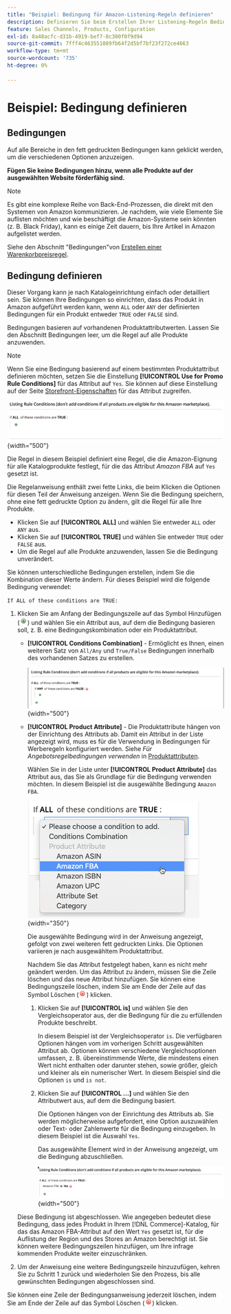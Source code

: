 ```yaml
---
title: "Beispiel: Bedingung für Amazon-Listening-Regeln definieren"
description: Definieren Sie beim Erstellen Ihrer Listening-Regeln Bedingungen zur Identifizierung der Commerce-Katalogprodukte, die auf dem Amazon Marketplace aufgeführt werden sollen.
feature: Sales Channels, Products, Configuration
exl-id: 8a48acfc-d31b-4919-bef7-8c300f0f9d94
source-git-commit: 7fff4c463551089fb64f2d5bf7bf23f272ce4663
workflow-type: tm+mt
source-wordcount: '735'
ht-degree: 0%

---
```


# Beispiel: Bedingung definieren

## Bedingungen

Auf alle Bereiche in den fett gedruckten Bedingungen kann geklickt werden, um die verschiedenen Optionen anzuzeigen.

**Fügen Sie keine Bedingungen hinzu, wenn alle Produkte auf der ausgewählten Website förderfähig sind.**

>[!NOTE]
>
>Es gibt eine komplexe Reihe von Back-End-Prozessen, die direkt mit den Systemen von Amazon kommunizieren. Je nachdem, wie viele Elemente Sie auflisten möchten und wie beschäftigt die Amazon-Systeme sein könnten (z. B. Black Friday), kann es einige Zeit dauern, bis Ihre Artikel in Amazon aufgelistet werden.

Siehe den Abschnitt &quot;Bedingungen&quot;von [Erstellen einer Warenkorbpreisregel](https://experienceleague.adobe.com/docs/commerce-admin/marketing/promotions/catalog-rules/price-rules-catalog-create.html).

## Bedingung definieren

Dieser Vorgang kann je nach Katalogeinrichtung einfach oder detailliert sein. Sie können Ihre Bedingungen so einrichten, dass das Produkt in Amazon aufgeführt werden kann, wenn `ALL` oder `ANY` der definierten Bedingungen für ein Produkt entweder `TRUE` oder `FALSE` sind.

Bedingungen basieren auf vorhandenen Produktattributwerten. Lassen Sie den Abschnitt Bedingungen leer, um die Regel auf alle Produkte anzuwenden.

>[!NOTE]
>
>Wenn Sie eine Bedingung basierend auf einem bestimmten Produktattribut definieren möchten, setzen Sie die Einstellung **[!UICONTROL Use for Promo Rule Conditions]** für das Attribut auf `Yes`. Sie können auf diese Einstellung auf der Seite [Storefront-Eigenschaften](https://experienceleague.adobe.com/docs/commerce-admin/catalog/product-attributes/product-attributes-add.html) für das Attribut zugreifen.

![Bedingung - Zeile 1](assets/ob-listing-rule-conditions-start.png){width="500"}

Die Regel in diesem Beispiel definiert eine Regel, die die Amazon-Eignung für alle Katalogprodukte festlegt, für die das Attribut _Amazon FBA_ auf `Yes` gesetzt ist.

Die Regelanweisung enthält zwei fette Links, die beim Klicken die Optionen für diesen Teil der Anweisung anzeigen. Wenn Sie die Bedingung speichern, ohne eine fett gedruckte Option zu ändern, gilt die Regel für alle Ihre Produkte.

- Klicken Sie auf **[!UICONTROL ALL]** und wählen Sie entweder `ALL` oder `ANY` aus.
- Klicken Sie auf **[!UICONTROL TRUE]** und wählen Sie entweder `TRUE` oder `FALSE` aus.
- Um die Regel auf alle Produkte anzuwenden, lassen Sie die Bedingung unverändert.

Sie können unterschiedliche Bedingungen erstellen, indem Sie die Kombination dieser Werte ändern. Für dieses Beispiel wird die folgende Bedingung verwendet:

`If ALL of these conditions are TRUE:`

1. Klicken Sie am Anfang der Bedingungszeile auf das Symbol Hinzufügen (![Symbol hinzufügen](assets/btn-add-grn.png)) und wählen Sie ein Attribut aus, auf dem die Bedingung basieren soll, z. B. eine Bedingungskombination oder ein Produktattribut.

   - **[!UICONTROL Conditions Combination]** - Ermöglicht es Ihnen, einen weiteren Satz von `All/Any` und `True/False` Bedingungen innerhalb des vorhandenen Satzes zu erstellen.

     ![Bedingungskombination](assets/ob-conditions-combinations.png){width="500"}

   - **[!UICONTROL Product Attribute]** - Die Produktattribute hängen von der Einrichtung des Attributs ab. Damit ein Attribut in der Liste angezeigt wird, muss es für die Verwendung in Bedingungen für Werberegeln konfiguriert werden. Siehe _Für Angebotsregelbedingungen verwenden_ in [Produktattributen](https://experienceleague.adobe.com/docs/commerce-admin/catalog/product-attributes/product-attributes.html).

     Wählen Sie in der Liste unter **[!UICONTROL Product Attribute]** das Attribut aus, das Sie als Grundlage für die Bedingung verwenden möchten. In diesem Beispiel ist die ausgewählte Bedingung `Amazon FBA`.

     ![Bedingungszeile 2, Teil 2](assets/ob-condition-attribute-dropdown.png){width="350"}

     Die ausgewählte Bedingung wird in der Anweisung angezeigt, gefolgt von zwei weiteren fett gedruckten Links. Die Optionen variieren je nach ausgewähltem Produktattribut.

     Nachdem Sie das Attribut festgelegt haben, kann es nicht mehr geändert werden. Um das Attribut zu ändern, müssen Sie die Zeile löschen und das neue Attribut hinzufügen. Sie können eine Bedingungszeile löschen, indem Sie am Ende der Zeile auf das Symbol Löschen (![Löschsymbol](assets/btn-del-red.png)) klicken.

      1. Klicken Sie auf **[!UICONTROL is]** und wählen Sie den Vergleichsoperator aus, der die Bedingung für die zu erfüllenden Produkte beschreibt.

         In diesem Beispiel ist der Vergleichsoperator `is`. Die verfügbaren Optionen hängen vom im vorherigen Schritt ausgewählten Attribut ab. Optionen können verschiedene Vergleichsoptionen umfassen, z. B. übereinstimmende Werte, die mindestens einen Wert nicht enthalten oder darunter stehen, sowie größer, gleich und kleiner als ein numerischer Wert. In diesem Beispiel sind die Optionen `is` und `is not`.

      1. Klicken Sie auf **[!UICONTROL ...]** und wählen Sie den Attributwert aus, auf dem die Bedingung basiert.

         Die Optionen hängen von der Einrichtung des Attributs ab. Sie werden möglicherweise aufgefordert, eine Option auszuwählen oder Text- oder Zahlenwerte für die Bedingung einzugeben. In diesem Beispiel ist die Auswahl `Yes`.

         Das ausgewählte Element wird in der Anweisung angezeigt, um die Bedingung abzuschließen.

         ![Bedingungszeile 2, Teil 3](assets/ob-listing-rule-condition-is.png){width="500"}

   Diese Bedingung ist abgeschlossen. Wie angegeben bedeutet diese Bedingung, dass jedes Produkt in Ihrem [!DNL Commerce]-Katalog, für das das Amazon FBA-Attribut auf den Wert `Yes` gesetzt ist, für die Auflistung der Region und des Stores an Amazon berechtigt ist. Sie können weitere Bedingungszeilen hinzufügen, um Ihre infrage kommenden Produkte weiter einzuschränken.

1. Um der Anweisung eine weitere Bedingungszeile hinzuzufügen, kehren Sie zu Schritt 1 zurück und wiederholen Sie den Prozess, bis alle gewünschten Bedingungen abgeschlossen sind.

Sie können eine Zeile der Bedingungsanweisung jederzeit löschen, indem Sie am Ende der Zeile auf das Symbol Löschen (![Löschsymbol](assets/btn-del-red.png)) klicken.
